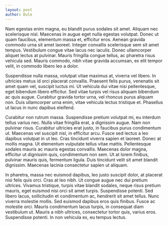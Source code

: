 ```yaml
---
layout: post
author: Dule
---
```


Nam egestas enim magna, eu blandit purus sodales sit amet. Aliquam nec scelerisque nisl. Maecenas in augue eget nulla egestas volutpat. Donec ut quam faucibus, elementum massa et, efficitur eros. Aenean gravida commodo urna sit amet laoreet. Integer convallis scelerisque sem sit amet tempus. Vestibulum congue vitae lacus nec iaculis. Donec ullamcorper aliquet lectus at pulvinar. Mauris fringilla congue tellus, ac pharetra risus vehicula sed. Mauris commodo, nibh vitae gravida accumsan, ex elit tempor velit, in commodo libero leo a dolor.

Suspendisse nulla massa, volutpat vitae maximus at, viverra vel libero. In ultricies metus id orci placerat convallis. Praesent felis purus, venenatis sit amet quam vel, suscipit luctus mi. Ut vehicula dui vitae nisi pellentesque, eget bibendum libero efficitur. Sed vitae turpis vel risus aliquam bibendum ac quis augue. Curabitur gravida tortor urna, vel rhoncus purus aliquam non. Duis ullamcorper urna enim, vitae vehicula lectus tristique et. Phasellus ut lacus in nunc dapibus eleifend.

Curabitur non rutrum massa. Suspendisse pretium volutpat mi, eu interdum tellus varius nec. Nulla vitae fringilla erat, a dignissim augue. Nam non pulvinar risus. Curabitur ultricies erat justo, in faucibus purus condimentum ut. Maecenas vel suscipit nisl, in efficitur arcu. Fusce sed lectus a leo dapibus volutpat in ut leo. Cras tincidunt viverra sapien et laoreet. Donec at mollis magna. Ut elementum vulputate tellus vitae mattis. Pellentesque sodales mauris ac mauris egestas convallis. Maecenas dolor magna, efficitur ut dignissim quis, condimentum non sem. Ut at lorem finibus, pulvinar mauris quis, fermentum ligula. Duis tincidunt velit sit amet blandit dignissim. Maecenas lacinia consectetur sapien ut aliquam.

In pharetra, massa nec euismod dapibus, leo justo suscipit dolor, at placerat nisi felis quis orci. Cras at leo nibh. Ut congue augue nec dui pretium ultrices. Vivamus tristique, turpis vitae blandit sodales, neque risus pretium mauris, eget euismod nisi orci sit amet turpis. Suspendisse potenti. Sed libero lacus, sollicitudin et condimentum ac, hendrerit sit amet tellus. Nunc viverra molestie mollis. Sed euismod dapibus eros quis finibus. Fusce ac molestie orci. Mauris condimentum lacus turpis, in consequat diam vestibulum ut. Mauris a nibh ultrices, consectetur tortor quis, varius eros. Suspendisse potenti. In non vehicula ex, eu tempus lectus.
